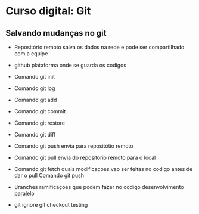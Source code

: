 # Curso digital: Git

## Salvando mudanças no git
* Repositório remoto salva os dados na rede e pode ser compartilhado com a equipe
* github plataforma onde se guarda os codigos


* Comando git init
* Comando git log
* Comando git add
* Comando git commit
* Comando git restore
* Comando git diff
* Comando git push envia para repositótio remoto
* Comando git pull  envia do repositorio remoto para o local
* Comando git fetch quais modificaçoes vao ser feitas no codigo antes de dar o pull Comando git push
* Branches  ramificaçoes que podem fazer  no codigo desenvolvimento paralelo
* git ignore git checkout testing